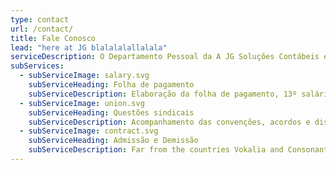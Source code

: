 ```yaml
---
type: contact
url: /contact/
title: Fale Conosco
lead: "here at JG blalalalallalala"
serviceDescription: O Departamento Pessoal da A JG Soluções Contábeis é composto por experientes profissionais do setor. Além disso, a equipe conta com constante orientação de advogados trabalhistas que atuam na área.
subServices:
  - subServiceImage: salary.svg
    subServiceHeading: Folha de pagamento
    subServiceDescription: Elaboração da folha de pagamento, 13º salário, férias, orientação sobre benefícios obrigatórios e facultativos
  - subServiceImage: union.svg
    subServiceHeading: Questões sindicais
    subServiceDescription: Acompanhamento das convenções, acordos e dissídios coletivos de trabalho de diversas categorias, acompanhamento, com um de nossos funcionários, em homologações junto à DRT ou sindicato da classe
  - subServiceImage: contract.svg
    subServiceHeading: Admissão e Demissão
    subServiceDescription: Far from the countries Vokalia and Consonantia, there live the blind texts. Separated they live in Bookmarksgrove right at the coast of the Semantics, a large language ocean.
---
```

